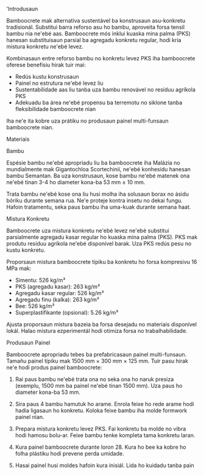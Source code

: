 'Introdusaun

Bamboocrete mak alternativa sustentável ba konstrusaun asu-konkretu tradisionál. Substitui barra reforso asu ho bambu, aproveita forsa tensil bambu nia ne'ebé aas. Bamboocrete mós inklui kuaska mina palma (PKS) hanesan substituisaun parsial ba agregadu konkretu regular, hodi kria mistura konkretu ne'ebé levez.

Kombinasaun entre reforso bambu no konkretu levez PKS iha bamboocrete oferese benefísiu hirak tuir mai:

- Redús kustu konstrusaun
- Painel no estrutura ne'ebé levez liu
- Sustentabilidade aas liu tanba uza bambu renovável no resíduu agríkola PKS
- Adekuadu ba área ne'ebé propensu ba terremotu no siklone tanba fleksibilidade bamboocrete nian

Iha ne'e ita kobre uza prátiku no produsaun painel multi-funsaun bamboocrete nian.

Materiais

Bambu

Espésie bambu ne'ebé apropriadu liu ba bamboocrete iha Malázia no mundialmente mak Gigantochloa Scortechinii, ne'ebé konhesidu hanesan bambu Semantan. Ba uza konstrusaun, kose bambu ne'ebé matenek ona ne'ebé tinan 3-4 ho diameter kona-ba 53 mm ± 10 mm.

Trata bambu ne'ebé kose ona liu husi molha iha solusaun borax no ásidu bóriku durante semana rua. Ne'e proteje kontra insetu no dekai fungu. Hafoin tratamentu, seka paus bambu iha uma-kuak durante semana haat.

Mistura Konkretu

Bamboocrete uza mistura konkretu ne'ebé levez ne'ebé substitui parsialmente agregadu kasar regular ho kuaska mina palma (PKS). PKS mak produtu resíduu agríkola ne'ebé disponível barak. Uza PKS redús pesu no kustu konkretu.

Proporsaun mistura bamboocrete típiku ba konkretu ho forsa kompresivu 16 MPa mak:

- Simentu: 526 kg/m³
- PKS (agregadu kasar): 263 kg/m³
- Agregadu kasar regular: 526 kg/m³
- Agregadu finu (kalka): 263 kg/m³
- Bee: 526 kg/m³
- Superplastifikante (opsional): 5.26 kg/m³

Ajusta proporsaun mistura bazeia ba forsa desejadu no materiais disponível lokál. Halao mistura ezperimentál hodi otimiza forsa no trabalhabilidade.

Produsaun Painel

Bamboocrete apropriadu tebes ba prefabricasaun painel multi-funsaun. Tamañu painel típiku mak 1500 mm × 300 mm × 125 mm. Tuir pasu hirak ne'e hodi produs painel bamboocrete:

1. Rai paus bambu ne'ebé trata ona no seka ona ho naruk presiza (exemplu, 1500 mm ba painel ne'ebé tinan 1500 mm). Uza paus ho diameter kona-ba 53 mm.

2. Sira paus 4 bambu hamutuk ho arame. Enrola feixe ho rede arame hodi hadia ligasaun ho konkretu. Koloka feixe bambu iha molde formwork painel nian.

3. Prepara mistura konkretu levez PKS. Fai konkretu ba molde no vibra hodi hamosu bolu-ar. Feixe bambu tenke kompleta tama konkretu laran.

4. Kura painel bamboocrete durante loron 28. Kura ho bee ka kobre ho folha plástiku hodi prevene perda umidade.

5. Hasai painel husi moldes hafoin kura inisiál. Lida ho kuidadu tanba pain